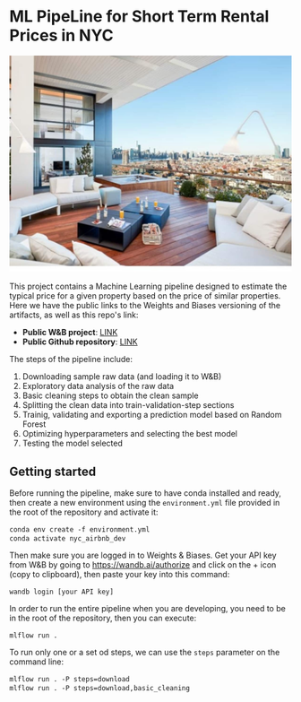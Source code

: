 # ML PipeLine for Short Term Rental Prices in NYC

![](./images/airbnbs-in-nyc.jpg)

This project contains a Machine Learning pipeline designed to estimate the typical price for a given property based on the price of similar properties. Here we have the public links to the Weights and Biases versioning of the artifacts, as well as this repo's link:

* **Public W&B project**: [LINK](https://wandb.ai/jledesmau/nyc_airbnb?workspace=user-jledesmau)
* **Public Github repository**: [LINK](https://github.com/jledesmau/ml-pipeline-for-short-term-rental-prices-in-nyc)

The steps of the pipeline include:

1. Downloading sample raw data (and loading it to W&B)
2. Exploratory data analysis of the raw data
3. Basic cleaning steps to obtain the clean sample
4. Splitting the clean data into train-validation-step sections
5. Trainig, validating and exporting a prediction model based on Random Forest
6. Optimizing hyperparameters and selecting the best model
7. Testing the model selected

## Getting started

Before running the pipeline, make sure to have conda installed and ready, then create a new environment using the `environment.yml` file provided in the root of the repository and activate it:

```
conda env create -f environment.yml
conda activate nyc_airbnb_dev
```

Then make sure you are logged in to Weights & Biases. Get your API key from W&B by going to https://wandb.ai/authorize and click on the + icon (copy to clipboard), then paste your key into this command:

```
wandb login [your API key]
```

In order to run the entire pipeline when you are developing, you need to be in the root of the repository, then you can execute:

```
mlflow run .
```

To run only one or a set od steps, we can use the `steps` parameter on the command line:

```
mlflow run . -P steps=download
mlflow run . -P steps=download,basic_cleaning
```
